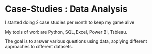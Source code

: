 # Case-Studies : Data Analysis

I started doing 2 case studies per month to keep my game alive

My tools of work are Python, SQL, Excel, Power BI, Tableau.

The goal is to answer various questions using data, applying different approaches to different datasets.  
